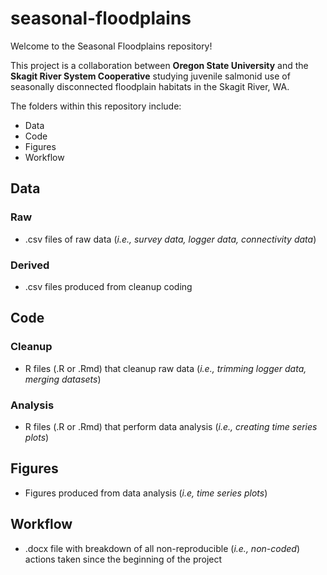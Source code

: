 # seasonal-floodplains

Welcome to the Seasonal Floodplains repository!

This project is a collaboration between **Oregon State University** and the **Skagit River System Cooperative** studying juvenile salmonid use of seasonally disconnected floodplain habitats in the Skagit River, WA. 

The folders within this repository include:
* Data
* Code
* Figures
* Workflow

## Data

### Raw
* .csv files of raw data (*i.e., survey data, logger data, connectivity data*) 

### Derived
* .csv files produced from cleanup coding

## Code

### Cleanup
* R files (.R or .Rmd) that cleanup raw data (*i.e., trimming logger data, merging datasets*)

### Analysis
* R files (.R or .Rmd) that perform data analysis (*i.e., creating time series plots*)

## Figures
* Figures produced from data analysis (*i.e, time series plots*)

## Workflow
* .docx file with breakdown of all non-reproducible (*i.e., non-coded*) actions taken since the beginning of the project
